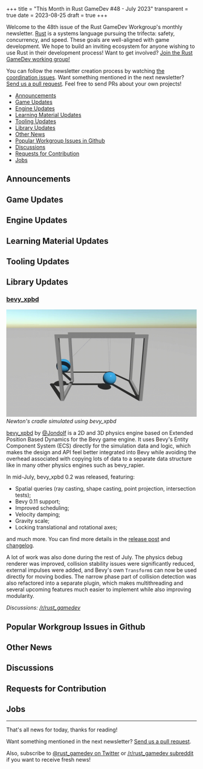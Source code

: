 +++
title = "This Month in Rust GameDev #48 - July 2023"
transparent = true
date = 2023-08-25
draft = true
+++

<!-- no toc -->

<!-- Check the post with markdownlint-->

Welcome to the 48th issue of the Rust GameDev Workgroup's
monthly newsletter.
[Rust] is a systems language pursuing the trifecta:
safety, concurrency, and speed.
These goals are well-aligned with game development.
We hope to build an inviting ecosystem for anyone wishing
to use Rust in their development process!
Want to get involved? [Join the Rust GameDev working group!][join]

You can follow the newsletter creation process
by watching [the coordination issues][coordination].
Want something mentioned in the next newsletter?
[Send us a pull request][pr].
Feel free to send PRs about your own projects!

[Rust]: https://rust-lang.org
[join]: https://github.com/rust-gamedev/wg#join-the-fun
[pr]: https://github.com/rust-gamedev/rust-gamedev.github.io
[coordination]: https://github.com/rust-gamedev/rust-gamedev.github.io/issues?q=label%3Acoordination

- [Announcements](#announcements)
- [Game Updates](#game-updates)
- [Engine Updates](#engine-updates)
- [Learning Material Updates](#learning-material-updates)
- [Tooling Updates](#tooling-updates)
- [Library Updates](#library-updates)
- [Other News](#other-news)
- [Popular Workgroup Issues in Github](#popular-workgroup-issues-in-github)
- [Discussions](#discussions)
- [Requests for Contribution](#requests-for-contribution)
- [Jobs](#jobs)

<!--
Ideal section structure is:

```
### [Title]

![image/GIF description](image link)
_image caption_

A paragraph or two with a summary and [useful links].

_Discussions:
[/r/rust](https://reddit.com/r/rust/todo),
[twitter](https://twitter.com/todo/status/123456)_

[Title]: https://first.link
[useful links]: https://other.link
```

If needed, a section can be split into subsections with a "------" delimiter.
-->

## Announcements

## Game Updates

## Engine Updates

## Learning Material Updates

## Tooling Updates

## Library Updates

### [bevy_xpbd]

![Balls held by string swinging and hitting each other in a Newton's cradle](bevy_xpbd.gif)
_Newton's cradle simulated using bevy_xpbd_

[bevy_xpbd] by [@Jondolf] is a 2D and 3D physics engine based on
Extended Position Based Dynamics for the Bevy game engine.
It uses Bevy's Entity Component System (ECS) directly for the simulation data
and logic, which makes the design and API feel better integrated into Bevy while
avoiding the overhead associated with copying lots of data to a separate data
structure like in many other physics engines such as bevy_rapier.

In mid-July, bevy_xpbd 0.2 was released, featuring:

- Spatial queries (ray casting, shape casting, point projection, intersection tests);
- Bevy 0.11 support;
- Improved scheduling;
- Velocity damping;
- Gravity scale;
- Locking translational and rotational axes;

and much more. You can find more details in the
[release post][bevy-xpbd-post] and [changelog][bevy-xpbd-changelog].

A lot of work was also done during the rest of July. The physics debug renderer
was improved, collision stability issues were significantly reduced, external
impulses were added, and Bevy's own `Transform`s can now be used directly
for moving bodies. The narrow phase part of collision detection was also
refactored into a separate plugin, which makes multithreading and several
upcoming features much easier to implement while also improving modularity.

_Discussions: [/r/rust_gamedev](https://reddit.com/r/rust_gamedev/comments/14zr5i5/bevy_xpbd_02)_

[bevy_xpbd]: https://github.com/Jondolf/bevy_xpbd
[@Jondolf]: https://github.com/Jondolf
[bevy-xpbd-post]: https://joonaa.dev/blog/03/bevy-xpbd-0-2-0
[bevy-xpbd-changelog]: https://github.com/Jondolf/bevy_xpbd/releases/tag/v0.2.0

## Popular Workgroup Issues in Github

<!-- Up to 10 links to interesting issues -->

## Other News

<!-- One-liners for plan items that haven't got their own sections. -->

## Discussions

<!-- Links to handpicked reddit/twitter/urlo/etc threads that provide
useful information -->

## Requests for Contribution

<!-- Links to "good first issue"-labels or direct links to specific tasks -->

## Jobs

<!-- An optional section for new jobs related to Rust gamedev -->

------

That's all news for today, thanks for reading!

Want something mentioned in the next newsletter?
[Send us a pull request][pr].

Also, subscribe to [@rust_gamedev on Twitter][@rust_gamedev]
or [/r/rust_gamedev subreddit][/r/rust_gamedev] if you want to receive fresh news!

<!--
TODO: Add real links and un-comment once this post is published
**Discuss this post on**:
[/r/rust_gamedev](TODO),
[Mastodon](TODO),
[Twitter](TODO),
[Discord](https://discord.gg/yNtPTb2).
-->

[/r/rust_gamedev]: https://reddit.com/r/rust_gamedev
[@rust_gamedev]: https://twitter.com/rust_gamedev
